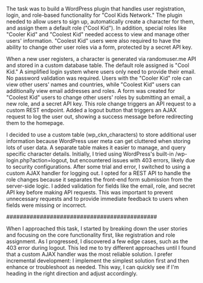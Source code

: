 The task was to build a WordPress plugin that handles user registration, login, and role-based functionality for "Cool Kids Network." The plugin needed to allow users to sign up, automatically create a character for them, and assign them a default role ("Cool Kid"). In addition, special roles like "Cooler Kid" and "Coolest Kid" needed access to view and manage other users' information. "Coolest Kid" users were also required to have the ability to change other user roles via a form, protected by a secret API key.

When a new user registers, a character is generated via randomuser.me API and stored in a custom database table. The default role assigned is "Cool Kid." A simplified login system where users only need to provide their email. No password validation was required. Users with the "Cooler Kid" role can view other users' names and countries, while "Coolest Kid" users can additionally view email addresses and roles. A form was created for "Coolest Kid" users to change other users' roles by submitting an email, a new role, and a secret API key. This role change triggers an API request to a custom REST endpoint. Added a logout button that triggers an AJAX request to log the user out, showing a success message before redirecting them to the homepage.

I decided to use a custom table (wp_ckn_characters) to store additional user information because WordPress user meta can get cluttered when storing lots of user data. A separate table makes it easier to manage, and query specific character details. Initially, I tried using WordPress's built-in /wp-login.php?action=logout, but encountered issues with 403 errors, likely due to security configurations. After some trial and error, I switched to using a custom AJAX handler for logging out. I opted for a REST API to handle the role changes because it separates the front-end form submission from the server-side logic. I added validation for fields like the email, role, and secret API key before making API requests. This was important to prevent unnecessary requests and to provide immediate feedback to users when fields were missing or incorrect.

#############################################

When I approached this task, I started by breaking down the user stories and focusing on the core functionality first, like registration and role assignment. As I progressed, I discovered a few edge cases, such as the 403 error during logout. This led me to try different approaches until I found that a custom AJAX handler was the most reliable solution. I prefer incremental development: I implement the simplest solution first and then enhance or troubleshoot as needed. This way, I can quickly see if I'm heading in the right direction and adjust accordingly.